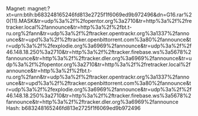 Magnet: magnet:?xt=urn:btih:b683248165246fd813e2725f1f6069ed9b972496&dn=G16.rar%20(11).MASK&tr=udp%3a%2f%2fopentor.org%3a2710&tr=http%3a%2f%2fretracker.local%2fannounce&tr=http%3a%2f%2fbt.t-ru.org%2fann&tr=udp%3a%2f%2ftracker.opentrackr.org%3a1337%2fannounce&tr=upd%3a%2f%2ftracker.openbittorrent.com%3a80%2fannounce&tr=udp%3a%2f%2fexplodie.org%3a6969%2fannounce&tr=udp%3a%2f%2f46.148.18.250%3a2710&tr=http%3a%2f%2ftracker.firebase.ws%3a5678%2fannounce&tr=http%3a%2f%2ftracker.dler.org%3a6969%2fannounce&tr=udp%3a%2f%2fopentor.org%3a2710&tr=http%3a%2f%2fretracker.local%2fannounce&tr=http%3a%2f%2fbt.t-ru.org%2fann&tr=udp%3a%2f%2ftracker.opentrackr.org%3a1337%2fannounce&tr=upd%3a%2f%2ftracker.openbittorrent.com%3a80%2fannounce&tr=udp%3a%2f%2fexplodie.org%3a6969%2fannounce&tr=udp%3a%2f%2f46.148.18.250%3a2710&tr=http%3a%2f%2ftracker.firebase.ws%3a5678%2fannounce&tr=http%3a%2f%2ftracker.dler.org%3a6969%2fannounce
Hash: b683248165246fd813e2725f1f6069ed9b972496
